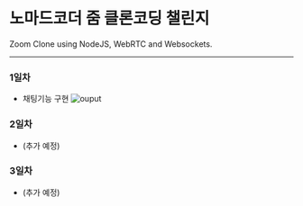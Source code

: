 # 노마드코더 줌 클론코딩 챌린지

Zoom Clone using NodeJS, WebRTC and Websockets.

---------------

### 1일차
+ 채팅기능 구현
![ouput](https://user-images.githubusercontent.com/74031620/150807925-65eb0afc-ba02-4af1-bc84-2012b430848b.png)


### 2일차
+ (추가 예정)

### 3일차
+ (추가 예정)